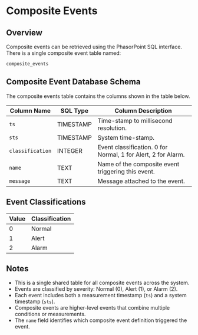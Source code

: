 # Composite Events

## Overview

Composite events can be retrieved using the PhasorPoint SQL interface. There is a single composite event table named:

```
composite_events
```

## Composite Event Database Schema

The composite events table contains the columns shown in the table below.

| Column Name | SQL Type | Column Description |
|-------------|----------|-------------------|
| `ts` | TIMESTAMP | Time-stamp to millisecond resolution. |
| `sts` | TIMESTAMP | System time-stamp. |
| `classification` | INTEGER | Event classification. 0 for Normal, 1 for Alert, 2 for Alarm. |
| `name` | TEXT | Name of the composite event triggering this event. |
| `message` | TEXT | Message attached to the event. |

## Event Classifications

| Value | Classification |
|-------|---------------|
| 0 | Normal |
| 1 | Alert |
| 2 | Alarm |

## Notes

- This is a single shared table for all composite events across the system.
- Events are classified by severity: Normal (0), Alert (1), or Alarm (2).
- Each event includes both a measurement timestamp (`ts`) and a system timestamp (`sts`).
- Composite events are higher-level events that combine multiple conditions or measurements.
- The `name` field identifies which composite event definition triggered the event.
